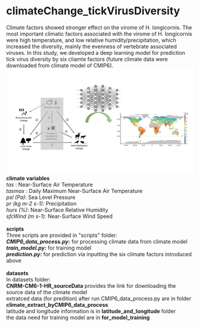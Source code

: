 # climateChange_tickVirusDiversity
Climate factors showed stronger effect on the virome of H. longicornis. The most important climatic factors associated with the virome of H. longicornis were high temperature, and low relative humidity/precipitation, which increased the diversity, mainly the evenness of vertebrate associated viruses. In this study, we developed a deep learning model for prediction tick virus diversity by six cliamte factors (future climate data were downloaded from climate model of CMIP6).
![alt text](https://github.com/patience111/climateChange_tickVirusDiversity/blob/main/pics/3.jpg)</br>
**climate variables**<br>
*tas* : Near-Surface Air Temperature<br>
*tasmax* : Daily Maximum Near-Surface Air Temperature<br>
*psl (Pa)*: Sea Level Pressure<br>
*pr (kg m-2 s-1)*: Precipitation<br>
*hurs (%)*: Near-Surface Relative Humidity<br>
*sfcWind (m s-1)*: Near-Surface Wind Speed<br>
<br>
**scripts**<br>
Three scripts are provided in "scripts" folder:<br>
***CMIP6_data_process.py:*** for processing climate data from climate model<br>
***train_model.py:*** for training model<br>
***prediction.py:*** for prediction via inputting the six climate factors introduced above<br>
<br>
**datasets**<br>
In datasets folder:<br>
**CNRM-CM6-1-HR_sourceData** provides the link for downloading the source data of the climate model<br>
extratced data (for predition) after run CMIP6_data_process.py are in folder **climate_extract_byCMIP6_data_process**<br>
latitude and longitude information is in **latitude_and_longitude** folder<br>
the data need for training model are in **for_model_training**<br>


